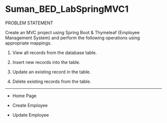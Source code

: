 # Suman_BED_LabSpringMVC1

PROBLEM STATEMENT


Create an MVC project using Spring Boot & Thymeleaf (Employee
Management System) and perform the following operations using appropriate mappings.

1. View all records from the database table.

2. Insert new records into the table.

3. Update an existing record in the table.

4. Delete existing records from the table.



---------------------------------------------------------------------------------------------------------------------------------------------------------------
*  Home Page

*  Create Employee

*  Update Employee

